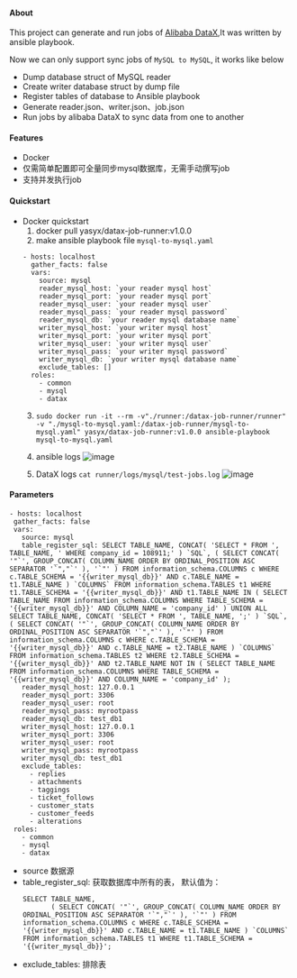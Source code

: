 #### About 
This project can generate and run jobs of [Alibaba DataX](https://github.com/alibaba/DataX),It was written by ansible playbook.

Now we can only support sync jobs of  `MySQL to MySQL`, it works like below
 - Dump database struct of MySQL reader
 - Create writer database struct by dump file
 - Register tables of database to Ansible playbook
 - Generate reader.json、writer.json、job.json
 - Run jobs by alibaba DataX to sync data from one to another

#### Features
 - Docker
 - 仅需简单配置即可全量同步mysql数据库，无需手动撰写job
 - 支持并发执行job

#### Quickstart
- Docker quickstart
  1. docker pull yasyx/datax-job-runner:v1.0.0
  2. make ansible playbook file `mysql-to-mysql.yaml`
  ```
  - hosts: localhost
    gather_facts: false
    vars:
      source: mysql
      reader_mysql_host: `your reader mysql host`
      reader_mysql_port: `your reader mysql port`
      reader_mysql_user: `your reader mysql user`
      reader_mysql_pass: `your reader mysql password`
      reader_mysql_db: `your reader mysql database name`
      writer_mysql_host: `your writer mysql host`
      writer_mysql_port: `your writer mysql port`
      writer_mysql_user: `your writer mysql user`
      writer_mysql_pass: `your writer mysql password`
      writer_mysql_db: `your writer mysql database name`
      exclude_tables: []
    roles:
      - common
      - mysql
      - datax
  ```
  3. `sudo docker run -it --rm -v"./runner:/datax-job-runner/runner" -v "./mysql-to-mysql.yaml:/datax-job-runner/mysql-to-mysql.yaml" yasyx/datax-job-runner:v1.0.0 ansible-playbook mysql-to-mysql.yaml`
  4. ansible logs
     ![image](https://github.com/yasyx/datax-job-runner/assets/12021357/431381b6-e320-47ca-8a91-25fd62805e3f)

  5. DataX logs `cat runner/logs/mysql/test-jobs.log`
     ![image](https://github.com/yasyx/datax-job-runner/assets/12021357/808d12fd-a730-476e-bb2c-99266a147af3)


#### Parameters
 ```
 - hosts: localhost
  gather_facts: false
  vars:
    source: mysql
    table_register_sql: SELECT TABLE_NAME, CONCAT( 'SELECT * FROM ', TABLE_NAME, ' WHERE company_id = 108911;' ) `SQL`, ( SELECT CONCAT( '"`', GROUP_CONCAT( COLUMN_NAME ORDER BY ORDINAL_POSITION ASC SEPARATOR '`","`' ), '`"' ) FROM information_schema.COLUMNS c WHERE c.TABLE_SCHEMA = '{{writer_mysql_db}}' AND c.TABLE_NAME = t1.TABLE_NAME ) `COLUMNS` FROM information_schema.TABLES t1 WHERE t1.TABLE_SCHEMA = '{{writer_mysql_db}}' AND t1.TABLE_NAME IN ( SELECT TABLE_NAME FROM information_schema.COLUMNS WHERE TABLE_SCHEMA = '{{writer_mysql_db}}' AND COLUMN_NAME = 'company_id' ) UNION ALL SELECT TABLE_NAME, CONCAT( 'SELECT * FROM ', TABLE_NAME, ';' ) `SQL`, ( SELECT CONCAT( '"`', GROUP_CONCAT( COLUMN_NAME ORDER BY ORDINAL_POSITION ASC SEPARATOR '`","`' ), '`"' ) FROM information_schema.COLUMNS c WHERE c.TABLE_SCHEMA = '{{writer_mysql_db}}' AND c.TABLE_NAME = t2.TABLE_NAME ) `COLUMNS` FROM information_schema.TABLES t2 WHERE t2.TABLE_SCHEMA = '{{writer_mysql_db}}' AND t2.TABLE_NAME NOT IN ( SELECT TABLE_NAME FROM information_schema.COLUMNS WHERE TABLE_SCHEMA = '{{writer_mysql_db}}' AND COLUMN_NAME = 'company_id' );
    reader_mysql_host: 127.0.0.1
    reader_mysql_port: 3306
    reader_mysql_user: root
    reader_mysql_pass: myrootpass
    reader_mysql_db: test_db1
    writer_mysql_host: 127.0.0.1
    writer_mysql_port: 3306
    writer_mysql_user: root
    writer_mysql_pass: myrootpass
    writer_mysql_db: test_db1
    exclude_tables:
      - replies
      - attachments
      - taggings
      - ticket_follows
      - customer_stats
      - customer_feeds
      - alterations
  roles:
    - common
    - mysql
    - datax
 ```
 - source 数据源 
 - table_register_sql: 获取数据库中所有的表， 默认值为：
    ```
    SELECT TABLE_NAME, 
           ( SELECT CONCAT( '"`', GROUP_CONCAT( COLUMN_NAME ORDER BY ORDINAL_POSITION ASC SEPARATOR '`","`' ), '`"' ) FROM information_schema.COLUMNS c WHERE c.TABLE_SCHEMA = '{{writer_mysql_db}}' AND c.TABLE_NAME = t1.TABLE_NAME ) `COLUMNS` 
    FROM information_schema.TABLES t1 WHERE t1.TABLE_SCHEMA = '{{writer_mysql_db}}';   
    ```
 - exclude_tables: 排除表  
